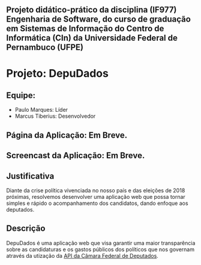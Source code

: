 ## Projeto didático-prático da disciplina (IF977) Engenharia de Software, do curso de graduação em Sistemas de Informação do Centro de Informática (CIn) da Universidade Federal de Pernambuco (UFPE)

# Projeto: DepuDados
## Equipe:
- Paulo Marques: Líder
- Marcus Tiberius: Desenvolvedor

## Página da Aplicação: Em Breve.
## Screencast da Aplicação: Em Breve.

## Justificativa
Diante da crise política vivenciada no nosso país e das eleições de 2018 próximas, resolvemos desenvolver uma aplicação web que possa tornar simples e rápido o acompanhamento dos candidatos, dando enfoque aos deputados.

## Descrição
DepuDados é uma aplicação web que visa garantir uma maior transparência sobre as candidaturas e os gastos públicos dos políticos que nos governam através da utização da [API da Câmara Federal de Deputados](https://dadosabertos.camara.leg.br/).
